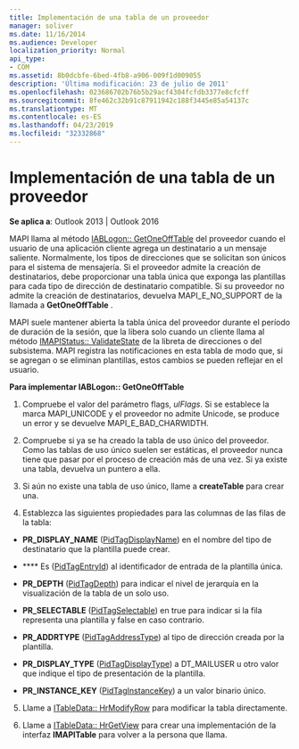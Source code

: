```yaml
---
title: Implementación de una tabla de un proveedor
manager: soliver
ms.date: 11/16/2014
ms.audience: Developer
localization_priority: Normal
api_type:
- COM
ms.assetid: 8b0dcbfe-6bed-4fb8-a906-009f1d009055
description: 'Última modificación: 23 de julio de 2011'
ms.openlocfilehash: 023686702b76b5b29acf4304fcfdb3377e8cfcff
ms.sourcegitcommit: 8fe462c32b91c87911942c188f3445e85a54137c
ms.translationtype: MT
ms.contentlocale: es-ES
ms.lasthandoff: 04/23/2019
ms.locfileid: "32332868"
---
```

# <a name="implementing-a-provider-one-off-table"></a>Implementación de una tabla de un proveedor

  
  
**Se aplica a**: Outlook 2013 | Outlook 2016 
  
MAPI llama al método [IABLogon:: GetOneOffTable](iablogon-getoneofftable.md) del proveedor cuando el usuario de una aplicación cliente agrega un destinatario a un mensaje saliente. Normalmente, los tipos de direcciones que se solicitan son únicos para el sistema de mensajería. Si el proveedor admite la creación de destinatarios, debe proporcionar una tabla única que exponga las plantillas para cada tipo de dirección de destinatario compatible. Si su proveedor no admite la creación de destinatarios, devuelva MAPI_E_NO_SUPPORT de la llamada a **GetOneOffTable** . 
  
MAPI suele mantener abierta la tabla única del proveedor durante el período de duración de la sesión, que la libera solo cuando un cliente llama al método [IMAPIStatus:: ValidateState](imapistatus-validatestate.md) de la libreta de direcciones o del subsistema. MAPI registra las notificaciones en esta tabla de modo que, si se agregan o se eliminan plantillas, estos cambios se pueden reflejar en el usuario. 
  
 **Para implementar IABLogon:: GetOneOffTable**
  
1. Compruebe el valor del parámetro flags, _ulFlags_. Si se establece la marca MAPI_UNICODE y el proveedor no admite Unicode, se produce un error y se devuelve MAPI_E_BAD_CHARWIDTH. 
    
2. Compruebe si ya se ha creado la tabla de uso único del proveedor. Como las tablas de uso único suelen ser estáticas, el proveedor nunca tiene que pasar por el proceso de creación más de una vez. Si ya existe una tabla, devuelva un puntero a ella. 
    
3. Si aún no existe una tabla de uso único, llame a **createTable** para crear una. 
    
4. Establezca las siguientes propiedades para las columnas de las filas de la tabla:
    
  - **PR_DISPLAY_NAME** ([PidTagDisplayName](pidtagdisplayname-canonical-property.md)) en el nombre del tipo de destinatario que la plantilla puede crear. 
    
  - **** Es ([PidTagEntryId](pidtagentryid-canonical-property.md)) al identificador de entrada de la plantilla única.
    
  - **PR_DEPTH** ([PidTagDepth](pidtagdepth-canonical-property.md)) para indicar el nivel de jerarquía en la visualización de la tabla de un solo uso.
    
  - **PR_SELECTABLE** ([PidTagSelectable](pidtagselectable-canonical-property.md)) en true para indicar si la fila representa una plantilla y false en caso contrario.
    
  - **PR_ADDRTYPE** ([PidTagAddressType](pidtagaddresstype-canonical-property.md)) al tipo de dirección creada por la plantilla.
    
  - **PR_DISPLAY_TYPE** ([PidTagDisplayType](pidtagdisplaytype-canonical-property.md)) a DT_MAILUSER u otro valor que indique el tipo de presentación de la plantilla.
    
  - **PR_INSTANCE_KEY** ([PidTagInstanceKey](pidtaginstancekey-canonical-property.md)) a un valor binario único. 
    
5. Llame a [ITableData:: HrModifyRow](itabledata-hrmodifyrow.md) para modificar la tabla directamente. 
    
6. Llame a [ITableData:: HrGetView](itabledata-hrgetview.md) para crear una implementación de la interfaz **IMAPITable** para volver a la persona que llama. 
    

